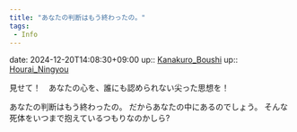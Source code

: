```yaml
---
title: "あなたの判断はもう終わったの。"
tags:
 - Info
---
```


date: 2024-12-20T14:08:30+09:00
up:: [Kanakuro_Boushi](Bar/Novel/Nacaria/Kanakuro_Boushi.md)
up:: [Hourai_Ningyou](../Bar/Novel/Touhou_Project/Hourai_Ningyou.md)

見せて！　あなたの心を、誰にも認められない尖った思想を！

あなたの判断はもう終わったの。
だからあなたの中にあるのでしょう。
そんな死体をいつまで抱えているつもりなのかしら?